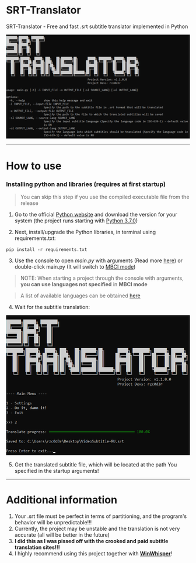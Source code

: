 # SRT-Translator
SRT-Translator - Free and fast .srt subtitle translator implemented in Python

![](img/project_preview.png)

---

# How to use

### Installing python and libraries (requires at first startup)

> You can skip this step if you use the compiled executable file from the release

1. Go to the official [Python website](https://www.python.org/downloads) and download the version for your system (the project runs starting with [Python 3.7.0](https://www.python.org/downloads/release/python-370))

2. Next, install/upgrade the Python libraries, in terminal using requirements.txt:

```
pip install -r requirements.txt
```

3. Use the console to open _main.py_ with arguments (Read more [here](wiki/CommandLineArguments.md)) or double-click main.py (It will switch to [MBCI mode](wiki/MBCI-Inferface.md))
> NOTE: When starting a project through the console with arguments, **you can use languages not specified** in **MBCI mode**

> A list of available languages can be obtained [here](wiki/Available-Languages.md)

4. Wait for the subtitle translation:

![](img/finished_translation.png)

5. Get the translated subtitle file, which will be located at the path You specified in the startup arguments!

---

# Additional information
1. Your .srt file must be perfect in terms of partitioning, and the program's behavior will be unpredictable!!!
2. Currently, the project may be unstable and the translation is not very accurate (all will be better in the future)
3. **I did this as I was pissed off with the crooked and paid subtitle translation sites!!!**
4. I highly recommend using this project together with [**WinWhisper**](https://github.com/GewoonJaap/WinWhisper)!
